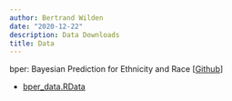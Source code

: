 ```yaml
---
author: Bertrand Wilden
date: "2020-12-22"
description: Data Downloads
title: Data
---
```


bper: Bayesian Prediction for Ethnicity and Race \[[Github](https://github.com/bwilden/bper)\]

-   [bper\_data.RData](/data/bper_data.RData)
